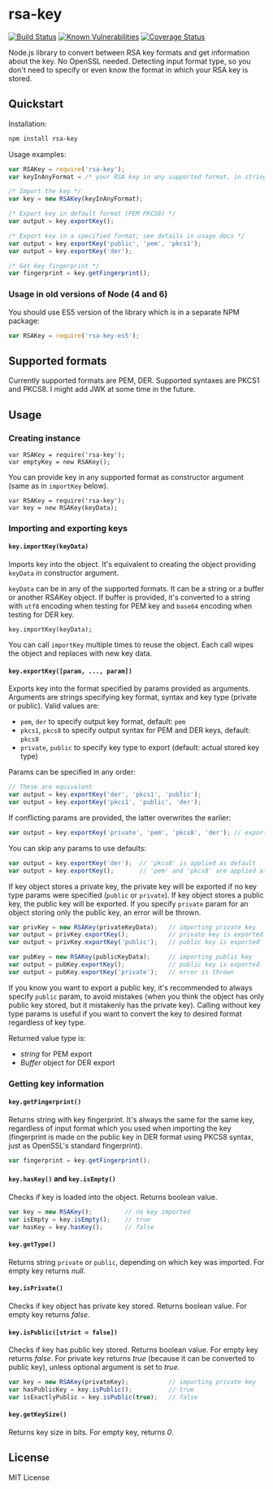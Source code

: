 # rsa-key

[![Build Status](https://travis-ci.org/racbart/rsa-key.svg?branch=master)](https://travis-ci.org/racbart/rsa-key)
[![Known Vulnerabilities](https://snyk.io/test/github/racbart/rsa-key/badge.svg)](https://snyk.io/test/github/racbart/rsa-key)
[![Coverage Status](https://coveralls.io/repos/github/racbart/rsa-key/badge.svg?branch=master)](https://coveralls.io/github/racbart/rsa-key?branch=master)

Node.js library to convert between RSA key formats and get information about the key. No OpenSSL needed. Detecting input format type, so you don't need to specify or even know the format in which your RSA key is stored.

## Quickstart

Installation:

```bash
npm install rsa-key
```

Usage examples:

```javascript
var RSAKey = require('rsa-key');
var keyInAnyFormat = /* your RSA key in any supported format, in string or buffer */;

/* Import the key */
var key = new RSAKey(keyInAnyFormat);

/* Export key in default format (PEM PKCS8) */
var output = key.exportKey();

/* Export key in a specified format; see details in usage docs */
var output = key.exportKey('public', 'pem', 'pkcs1');
var output = key.exportKey('der');

/* Get key fingerprint */
var fingerprint = key.getFingerprint();
```

### Usage in old versions of Node (4 and 6)
You should use ES5 version of the library which is in a separate NPM package:

```javascript
var RSAKey = require('rsa-key-es5');
```

## Supported formats

Currently supported formats are PEM, DER. Supported syntaxes are PKCS1 and PKCS8. I might add JWK at some time in the future.

## Usage

### Creating instance

```javacript
var RSAKey = require('rsa-key');
var emptyKey = new RSAKey();
```

You can provide key in any supported format as constructor argument (same as in `importKey` below).

```javacript
var RSAKey = require('rsa-key');
var key = new RSAKey(keyData);
```

### Importing and exporting keys

#### `key.importKey(keyData)`

Imports key into the object. It's equivalent to creating the object providing `keyData` in constructor argument.

`keyData` can be in any of the supported formats. It can be a string or a buffer or another RSAKey object. If buffer is provided, it's converted to a string with `utf8` encoding when testing for PEM key and `base64` encoding when testing for DER key.

```javacript
key.importKey(keyData);
```

You can call `importKey` multiple times to reuse the object. Each call wipes the object and replaces with new key data.

#### `key.exportKey([param, ..., param])`

Exports key into the format specified by params provided as arguments. Arguments are strings specifying key format, syntax and key type (private or public). Valid values are:

* `pem`, `der` to specify output key format, default: `pem`
* `pkcs1`, `pkcs8` to specify output syntax for PEM and DER keys, default: `pkcs8`
* `private`, `public` to specify key type to export (default: actual stored key type)

Params can be specified in any order:

```javascript
// These are equivalent
var output = key.exportKey('der', 'pkcs1', 'public');
var output = key.exportKey('pkcs1', 'public', 'der');
```

If conflicting params are provided, the latter overwrites the earlier:

```javascript
var output = key.exportKey('private', 'pem', 'pkcs8', 'der'); // exports in DER format (PEM is overwritten)
```

You can skip any params to use defaults:

```javascript
var output = key.exportKey('der');  // 'pkcs8' is applied as default
var output = key.exportKey();       // 'pem' and 'pkcs8' are applied as defaults
```

If key object stores a private key, the private key will be exported if no key type params were specified (`public` or `private`). If key object stores a public key, the public key will be exported. If you specify `private` param for an object storing only the public key, an error will be thrown.

```javascript
var privKey = new RSAKey(privateKeyData);   // importing private key
var output = privKey.exportKey();           // private key is exported
var output = privKey.exportKey('public');   // public key is exported

var pubKey = new RSAKey(publicKeyData);     // importing public key
var output = pubKey.exportKey();            // public key is exported
var output = pubKey.exportKey('private');   // error is thrown
```
If you know you want to export a public key, it's recommended to always specify `public` param, to avoid mistakes (when you think the object has only public key stored, but it mistakenly has the private key). Calling without key type params is useful if you want to convert the key to desired format regardless of key type.

Returned value type is:

* *string* for PEM export
* *Buffer* object for DER export

### Getting key information

#### `key.getFingerprint()`

Returns string with key fingerprint. It's always the same for the same key, regardless of input format which you used when importing the key (fingerprint is made on the public key in DER format using PKCS8 syntax, just as OpenSSL's standard fingerprint).

```javascript
var fingerprint = key.getFingerprint();
```

#### `key.hasKey()` and `key.isEmpty()`

Checks if key is loaded into the object. Returns boolean value.

```javascript
var key = new RSAKey();         // no key imported
var isEmpty = key.isEmpty();    // true
var hasKey = key.hasKey();      // false
```

#### `key.getType()`

Returns string `private` or `public`, depending on which key was imported. For empty key returns *null*.

#### `key.isPrivate()`

Checks if key object has private key stored. Returns boolean value. For empty key returns *false*.

#### `key.isPublic([strict = false])`

Checks if key has public key stored. Returns boolean value. For empty key returns *false*. For private key returns *true* (because it can be converted to public key), unless optional argument is set to *true*.

```javascript
var key = new RSAKey(privateKey);           // importing private key
var hasPublicKey = key.isPublic();          // true
var isExactlyPublic = key.isPublic(true);   // false
```

#### `key.getKeySize()`

Returns key size in bits. For empty key, returns *0*.

## License

MIT License